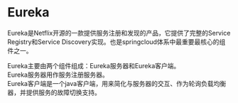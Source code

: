 # Eureka
Eureka是Netflix开源的一款提供服务注册和发现的产品，它提供了完整的Service Registry和Service Discovery实现。也是springcloud体系中最重要最核心的组件之一。    

Eureka主要由两个组件组成：Eureka服务器和Eureka客户端。    
Eureka服务器用作服务注册服务器。    
Eureka客户端是一个java客户端，用来简化与服务器的交互、作为轮询负载均衡器，并提供服务的故障切换支持。    











